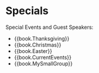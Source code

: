 # Specials

Special Events and Guest Speakers:

- {{book.Thanksgiving}}
- {{book.Christmas}}
- {{book.Easter}}
- {{book.CurrentEvents}}
- {{book.MySmallGroup}}
